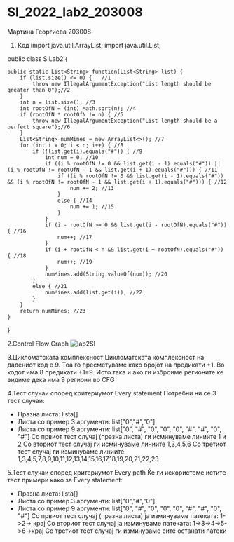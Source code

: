 # SI_2022_lab2_203008

Мартина Георгиева 203008

1. Код
import java.util.ArrayList;
import java.util.List;

public class SILab2 {

    public static List<String> function(List<String> list) {
        if (list.size() <= 0) {   //1
            throw new IllegalArgumentException("List length should be greater than 0");//2
        }
        int n = list.size(); //3
        int rootOfN = (int) Math.sqrt(n); //4
        if (rootOfN * rootOfN != n) { //5
            throw new IllegalArgumentException("List length should be a perfect square");//6
        }
        List<String> numMines = new ArrayList<>(); //7
        for (int i = 0; i < n; i++) { //8
            if (!list.get(i).equals("#")) { //9
                int num = 0; //10
                if ((i % rootOfN != 0 && list.get(i - 1).equals("#")) || (i % rootOfN != rootOfN - 1 && list.get(i + 1).equals("#"))) { //11
                    if ((i % rootOfN != 0 && list.get(i - 1).equals("#")) && (i % rootOfN != rootOfN - 1 && list.get(i + 1).equals("#"))) { //12
                        num += 2; //13
                    }
                    else { //14
                        num += 1; //15
                    } 
                } 
                if (i - rootOfN >= 0 && list.get(i - rootOfN).equals("#")) { //16
                    num++; //17
                } 
                if (i + rootOfN < n && list.get(i + rootOfN).equals("#")) { //18
                    num++; //19
                }
                numMines.add(String.valueOf(num)); //20
            }
            else { //21
                numMines.add(list.get(i)); //22
            }
        }
        return numMines; //23
    }
} 


2.Control Flow Graph
![lab2SI](https://user-images.githubusercontent.com/100592896/170270320-6a8869ef-df29-4118-ad20-babd699793e2.png)

3.Цикломатската комплексност
Цикломатската комплексност на дадениот код е 9. Тоа го пресметуваме како бројот на предикати +1. Во кодот има 8 предикати +1=9. Исто така и ако ги изброиме регионите ке видиме дека има 9 региони во CFG

4.Тест случаи според критериумот Every statement
Потребни ни се 3 тест случаи:
- Празна листа: lista[]
- Листа со пример 3 аргументи: list["0","#","0"]
- Листа со пример 9 аргументи: list["0", "#", "0", "0", "0", "#", "#", "0", "#"]
Со првиот тест случај (празна листа) ги исминуваме линиите 1 и 2
Со вториот тест случај ги исминуваме линиите 1,3,4,5,6
Со третиот тест случај ги изминуваме линиите 1,3,4,5,7,8,9,10,11,12,13,14,15,16,17,18,19,20,21,22,23

5.Тест случаи според критериумот Every path
Ќе ги искористеме истите тест примери како за Every statement:
- Празна листа: lista[]
- Листа со пример 3 аргументи: list["0","#","0"]
- Листа со пример 9 аргументи: list["0", "#", "0", "0", "0", "#", "#", "0", "#"]
Со првиот тест случај (празна листа) ја изминуваме патеката: 1->2-> крај
Со вториот тест случај ја изминуваме патеката: 1->3->4->5->6->крај
Со третиот тест случај ги изминуваме сите останати патеки

